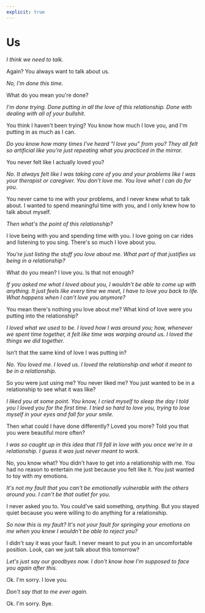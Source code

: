 ```yaml
---
explicit: true
---
```


# Us

*I think we need to talk.*

Again? You always want to talk about us.

*No, I'm done this time.*

What do you mean you're done?

*I'm done trying. Done putting in all the love of this relationship. Done with dealing with all of your bullshit.*

You think I haven't been trying? You know how much I love you, and I'm putting in as much as I can.

*Do you know how many times I've heard "I love you" from you? They all felt so artificial like you're just repeating what you practiced in the mirror.*

You never felt like I actually loved you?

*No. It always felt like I was taking care of you and your problems like I was your therapist or caregiver. You don't love me. You love what I can do for you.*

You never came to me with your problems, and I never knew what to talk about. I wanted to spend meaningful time with you, and I only knew how to talk about myself.

*Then what's the point of this relationship?*

I love being with you and spending time with you. I love going on car rides and listening to you sing. There's so much I love about you.

*You're just listing the stuff you love about me. What part of that justifies us being in a relationship?*

What do you mean? I love you. Is that not enough?

*If you asked me what I loved about you, I wouldn't be able to come up with anything. It just feels like every time we meet, I have to love you back to life. What happens when I can't love you anymore?*

You mean there's nothing you love about me? What kind of love were you putting into the relationship?

*I loved what we used to be. I loved how I was around you; how, whenever we spent time together, it felt like time was warping around us. I loved the things we did together.*

Isn't that the same kind of love I was putting in?

*No. You loved me. I loved* us. *I loved the relationship and what it meant to be in a relationship.*

So you were just using me? You never liked me? You just wanted to be in a relationship to see what it was like?

*I liked you at some point. You know, I cried myself to sleep the day I told you I loved you for the first time. I tried so hard to love you, trying to lose myself in your eyes and fall for your smile.*

Then what could I have done differently? Loved you more? Told you that you were beautiful more often?

*I was so caught up in this idea that I'll fall in love with you once we're in a relationship. I guess it was just never meant to work.*

No, you know what? You didn't have to get into a relationship with me. You had no reason to entertain me just because you felt like it. You just wanted to toy with my emotions.

*It's not my fault that you can't be emotionally vulnerable with the others around you. I can't be that outlet for you.*

I never asked you to. You could've said something, *anything*. But you stayed quiet because you were willing to do anything for a relationship.

*So now this is my fault? It's not your fault for springing your emotions on me when you knew I wouldn't be able to reject you?*

I didn't say it was your fault. I never meant to put you in an uncomfortable position. Look, can we just talk about this tomorrow?

*Let's just say our goodbyes now. I don't know how I'm supposed to face you again after this.*

Ok. I'm sorry. I love you.

*Don't say that to me ever again.*

Ok. I'm sorry. Bye.
